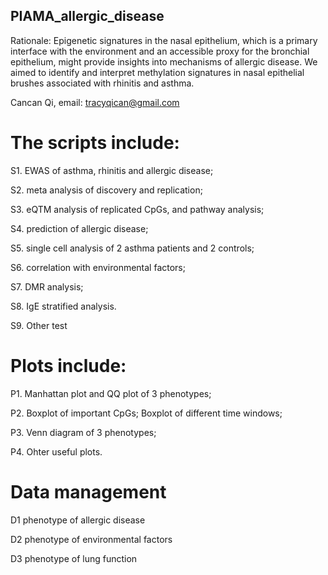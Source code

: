 ## PIAMA_allergic_disease
Rationale: Epigenetic signatures in the nasal epithelium, which is a primary
interface with the environment and an accessible proxy for the bronchial
epithelium, might provide insights into mechanisms of allergic disease. We aimed
to identify and interpret methylation signatures in nasal epithelial brushes
associated with rhinitis and asthma.

Cancan Qi, email: tracyqican@gmail.com

# The scripts include:

S1. EWAS of asthma, rhinitis and allergic disease;

S2. meta analysis of discovery and replication;

S3. eQTM analysis of replicated CpGs, and pathway analysis;

S4. prediction of allergic disease;

S5. single cell analysis of 2 asthma patients and 2 controls;

S6. correlation with environmental factors;

S7. DMR analysis;

S8. IgE stratified analysis.

S9. Other test

# Plots include:

P1. Manhattan plot and QQ plot of 3 phenotypes;

P2. Boxplot of important CpGs; Boxplot of different time windows;

P3. Venn diagram of 3 phenotypes;

P4. Ohter useful plots.

# Data management

D1 phenotype of allergic disease

D2 phenotype of environmental factors

D3 phenotype of lung function


